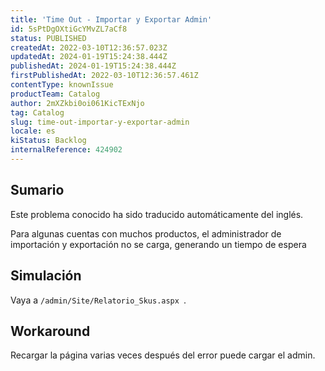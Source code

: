 ```yaml
---
title: 'Time Out - Importar y Exportar Admin'
id: 5sPtDgOXtiGcYMvZL7aCf8
status: PUBLISHED
createdAt: 2022-03-10T12:36:57.023Z
updatedAt: 2024-01-19T15:24:38.444Z
publishedAt: 2024-01-19T15:24:38.444Z
firstPublishedAt: 2022-03-10T12:36:57.461Z
contentType: knownIssue
productTeam: Catalog
author: 2mXZkbi0oi061KicTExNjo
tag: Catalog
slug: time-out-importar-y-exportar-admin
locale: es
kiStatus: Backlog
internalReference: 424902
---
```


## Sumario

<div class="alert alert-info">
  <p>Este problema conocido ha sido traducido automáticamente del inglés.</p>
</div>


Para algunas cuentas con muchos productos, el administrador de importación y exportación no se carga, generando un tiempo de espera



##

## Simulación


Vaya a `/admin/Site/Relatorio_Skus.aspx `.




## Workaround


Recargar la página varias veces después del error puede cargar el admin.

